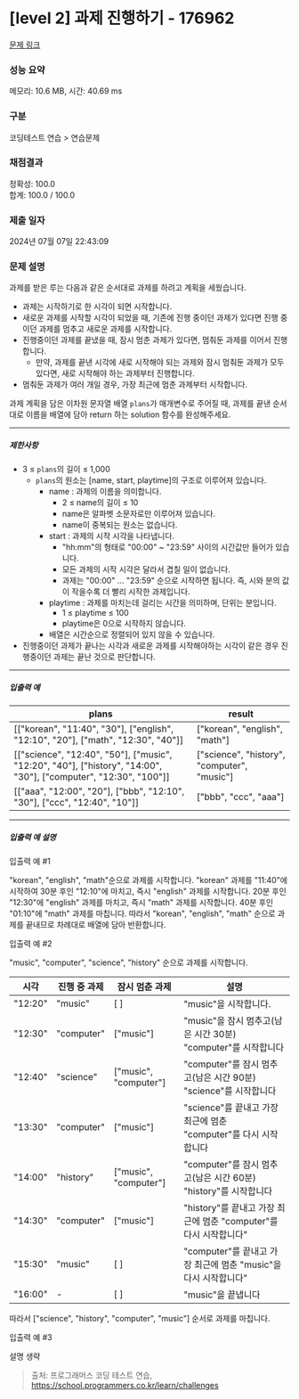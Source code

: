 # [level 2] 과제 진행하기 - 176962 

[문제 링크](https://school.programmers.co.kr/learn/courses/30/lessons/176962) 

### 성능 요약

메모리: 10.6 MB, 시간: 40.69 ms

### 구분

코딩테스트 연습 > 연습문제

### 채점결과

정확성: 100.0<br/>합계: 100.0 / 100.0

### 제출 일자

2024년 07월 07일 22:43:09

### 문제 설명

<p>과제를 받은 루는 다음과 같은 순서대로 과제를 하려고 계획을 세웠습니다.</p>

<ul>
<li>과제는 시작하기로 한 시각이 되면 시작합니다.</li>
<li>새로운 과제를 시작할 시각이 되었을 때, 기존에 진행 중이던 과제가 있다면 진행 중이던 과제를 멈추고 새로운 과제를 시작합니다.</li>
<li>진행중이던 과제를 끝냈을 때, 잠시 멈춘 과제가 있다면, 멈춰둔 과제를 이어서 진행합니다.

<ul>
<li>만약, 과제를 끝낸 시각에 새로 시작해야 되는 과제와 잠시 멈춰둔 과제가 모두 있다면, 새로 시작해야 하는 과제부터 진행합니다.</li>
</ul></li>
<li>멈춰둔 과제가 여러 개일 경우, 가장 최근에 멈춘 과제부터 시작합니다.</li>
</ul>

<p>과제 계획을 담은 이차원 문자열 배열 <code>plans</code>가 매개변수로 주어질 때, 과제를 끝낸 순서대로 이름을 배열에 담아 return 하는 solution 함수를 완성해주세요.</p>

<hr>

<h5>제한사항</h5>

<ul>
<li>3 ≤ <code>plans</code>의 길이 ≤ 1,000

<ul>
<li><code>plans</code>의 원소는 [name, start, playtime]의 구조로 이루어져 있습니다.

<ul>
<li>name : 과제의 이름을 의미합니다.

<ul>
<li>2 ≤ name의 길이 ≤ 10</li>
<li>name은 알파벳 소문자로만 이루어져 있습니다.</li>
<li>name이 중복되는 원소는 없습니다.</li>
</ul></li>
<li>start : 과제의 시작 시각을 나타냅니다.

<ul>
<li>"hh:mm"의 형태로 "00:00" ~ "23:59" 사이의 시간값만 들어가 있습니다.</li>
<li>모든 과제의 시작 시각은 달라서 겹칠 일이 없습니다.</li>
<li>과제는 "00:00" ... "23:59" 순으로 시작하면 됩니다. 즉, 시와 분의 값이 작을수록 더 빨리 시작한 과제입니다.</li>
</ul></li>
<li>playtime : 과제를 마치는데 걸리는 시간을 의미하며, 단위는 분입니다.

<ul>
<li>1 ≤ playtime ≤ 100</li>
<li>playtime은 0으로 시작하지 않습니다.</li>
</ul></li>
<li>배열은 시간순으로 정렬되어 있지 않을 수 있습니다.</li>
</ul></li>
</ul></li>
<li>진행중이던 과제가 끝나는 시각과 새로운 과제를 시작해야하는 시각이 같은 경우 진행중이던 과제는 끝난 것으로 판단합니다.</li>
</ul>

<hr>

<h5>입출력 예</h5>
<table class="table">
        <thead><tr>
<th>plans</th>
<th>result</th>
</tr>
</thead>
        <tbody><tr>
<td>[["korean", "11:40", "30"], ["english", "12:10", "20"], ["math", "12:30", "40"]]</td>
<td>["korean", "english", "math"]</td>
</tr>
<tr>
<td>[["science", "12:40", "50"], ["music", "12:20", "40"], ["history", "14:00", "30"], ["computer", "12:30", "100"]]</td>
<td>["science", "history", "computer", "music"]</td>
</tr>
<tr>
<td>[["aaa", "12:00", "20"], ["bbb", "12:10", "30"], ["ccc", "12:40", "10"]]</td>
<td>["bbb", "ccc", "aaa"]</td>
</tr>
</tbody>
      </table>
<hr>

<h5>입출력 예 설명</h5>

<p>입출력 예 #1</p>

<p>"korean", "english", "math"순으로 과제를 시작합니다. "korean" 과제를 "11:40"에 시작하여 30분 후인 "12:10"에 마치고, 즉시 "english" 과제를 시작합니다. 20분 후인 "12:30"에 "english" 과제를 마치고, 즉시 "math" 과제를 시작합니다. 40분 후인 "01:10"에 "math" 과제를 마칩니다. 따라서 "korean", "english", "math" 순으로 과제를 끝내므로 차례대로 배열에 담아 반환합니다.</p>

<p>입출력 예 #2</p>

<p>"music", "computer", "science", "history" 순으로 과제를 시작합니다.</p>
<table class="table">
        <thead><tr>
<th>시각</th>
<th>진행 중 과제</th>
<th>잠시 멈춘 과제</th>
<th>설명</th>
</tr>
</thead>
        <tbody><tr>
<td>"12:20"</td>
<td>"music"</td>
<td>[ ]</td>
<td>"music"을 시작합니다.</td>
</tr>
<tr>
<td>"12:30"</td>
<td>"computer"</td>
<td>["music"]</td>
<td>"music"을 잠시 멈추고(남은 시간 30분) "computer"를 시작합니다</td>
</tr>
<tr>
<td>"12:40"</td>
<td>"science"</td>
<td>["music", "computer"]</td>
<td>"computer"를 잠시 멈추고(남은 시간 90분) "science"를 시작합니다</td>
</tr>
<tr>
<td>"13:30"</td>
<td>"computer"</td>
<td>["music"]</td>
<td>"science"를 끝내고 가장 최근에 멈춘 "computer"를 다시 시작합니다</td>
</tr>
<tr>
<td>"14:00"</td>
<td>"history"</td>
<td>["music", "computer"]</td>
<td>"computer"를 잠시 멈추고(남은 시간 60분) "history"를 시작합니다</td>
</tr>
<tr>
<td>"14:30"</td>
<td>"computer"</td>
<td>["music"]</td>
<td>"history"를 끝내고 가장 최근에 멈춘 "computer"를 다시 시작합니다"</td>
</tr>
<tr>
<td>"15:30"</td>
<td>"music"</td>
<td>[ ]</td>
<td>"computer"를 끝내고 가장 최근에 멈춘 "music"을 다시 시작합니다"</td>
</tr>
<tr>
<td>"16:00"</td>
<td>-</td>
<td>[ ]</td>
<td>"music"을 끝냅니다</td>
</tr>
</tbody>
      </table>
<p>따라서 ["science", "history", "computer", "music"] 순서로 과제를 마칩니다.</p>

<p>입출력 예 #3</p>

<p>설명 생략</p>


> 출처: 프로그래머스 코딩 테스트 연습, https://school.programmers.co.kr/learn/challenges